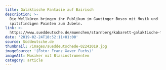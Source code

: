 ```yaml
---
title: Galaktische Fantasie auf Bairisch
description: >-
  Die Wellküren bringen ihr Publikum im Gautinger Bosco mit Musik und
  spitzfindigen Pointen zum Jubeln.
link: >-
  https://www.sueddeutsche.de/muenchen/starnberg/kabarett-galaktische-fantasie-auf-bairisch-1.4343236
date: '2019-02-24T18:52:11+01:00'
source: Süddeutsche.de
thumbnail: /images/sueddeutschede-02242019.jpg
imageSource: '(Foto: Franz Xaver Fuchs)'
imageAlt: Musiker mit Blasinstrumenten
category: article
---
```



